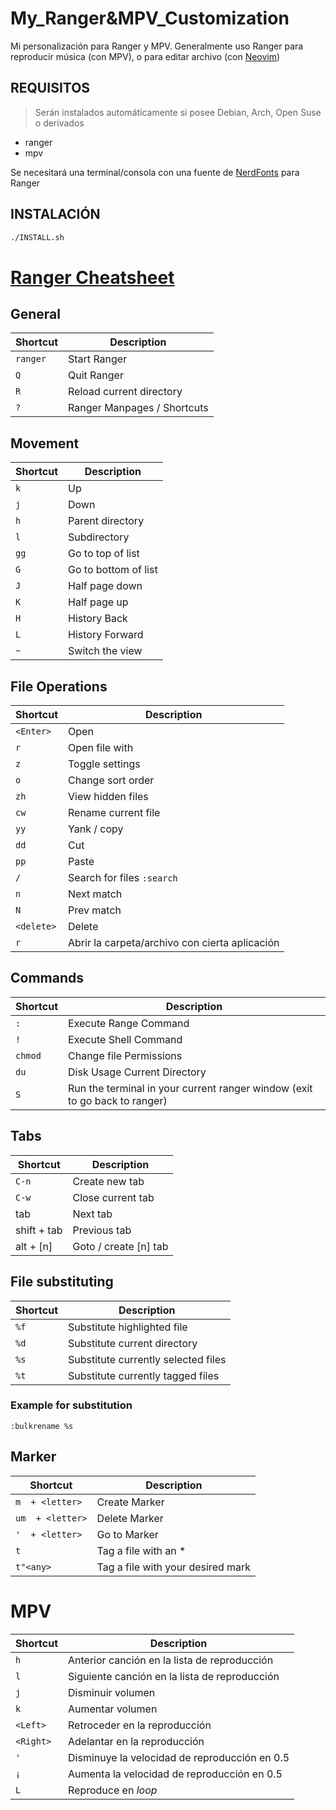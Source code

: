 # My_Ranger&MPV_Customization
Mi personalización para Ranger y MPV. Generalmente uso Ranger para reproducir música (con MPV), o para editar archivo (con [Neovim](https://github.com/Ezee1015/My_VIM_Customization))

## REQUISITOS
> Serán instalados automáticamente si posee Debian, Arch, Open Suse o derivados
- ranger
- mpv

Se necesitará una terminal/consola con una fuente de [NerdFonts](https://www.nerdfonts.com/) para Ranger

## INSTALACIÓN
```bash
./INSTALL.sh
```

# [Ranger Cheatsheet](https://gist.github.com/heroheman/aba73e47443340c35526755ef79647eb)

## General
| Shortcut | Description                 |
|----------|-----------------------------|
| `ranger` | Start Ranger                |
| `Q`      | Quit Ranger                 |
| `R`      | Reload current directory    |
| `?`      | Ranger Manpages / Shortcuts |


## Movement
| Shortcut | Description          |
|----------|----------------------|
| `k`      | Up                   |
| `j`      | Down                 |
| `h`      | Parent directory     |
| `l`      | Subdirectory         |
| `gg`     | Go to top of list    |
| `G`      | Go to bottom of list |
| `J`      | Half page down       |
| `K`      | Half page up         |
| `H`      | History Back         |
| `L`      | History Forward      |
| `~`      | Switch the view      |

## File Operations
| Shortcut   | Description                                    |
|------------|------------------------------------------------|
| `<Enter>`  | Open                                           |
| `r`        | Open file with                                 |
| `z`        | Toggle settings                                |
| `o`        | Change sort order                              |
| `zh`       | View hidden files                              |
| `cw`       | Rename current file                            |
| `yy`       | Yank / copy                                    |
| `dd`       | Cut                                            |
| `pp`       | Paste                                          |
| `/`        | Search for files `:search`                     |
| `n`        | Next match                                     |
| `N`        | Prev match                                     |
| `<delete>` | Delete                                         |
| `r`        | Abrir la carpeta/archivo con cierta aplicación |


## Commands
| Shortcut | Description                                                                |
|----------|----------------------------------------------------------------------------|
| `:`      | Execute Range Command                                                      |
| `!`      | Execute Shell Command                                                      |
| `chmod`  | Change file Permissions                                                    |
| `du`     | Disk Usage Current Directory                                               |
| `S`      | Run the terminal in your current ranger window (exit to go back to ranger) |

## Tabs
| Shortcut    | Description           |
|-------------|-----------------------|
| `C-n`       | Create new tab        |
| `C-w`       | Close current tab     |
| tab         | Next tab              |
| shift + tab | Previous tab          |
| alt + [n]   | Goto / create [n] tab |

## File substituting
| Shortcut | Description                         |
|----------|-------------------------------------|
| `%f`     | Substitute highlighted file         |
| `%d`     | Substitute current directory        |
| `%s`     | Substitute currently selected files |
| `%t`     | Substitute currently tagged files   |

### Example for substitution
`:bulkrename %s`

## Marker
| Shortcut         | Description                       |
|------------------|-----------------------------------|
| `m  + <letter>`  | Create Marker                     |
| `um  + <letter>` | Delete Marker                     |
| `'  + <letter>`  | Go to Marker                      |
| `t`              | Tag a file with an *              |
| `t"<any>`        | Tag a file with your desired mark |

# MPV

| Shortcut  | Description                                   |
|-----------|-----------------------------------------------|
| `h`       | Anterior canción en la lista de reproducción  |
| `l`       | Siguiente canción en la lista de reproducción |
| `j`       | Disminuir volumen                             |
| `k`       | Aumentar volumen                              |
| `<Left>`  | Retroceder en la reproducción                 |
| `<Right>` | Adelantar en la reproducción                  |
| `'`       | Disminuye la velocidad de reproducción en 0.5 |
| `¡`       | Aumenta la velocidad de reproducción en 0.5   |
| `L`       | Reproduce en *loop*                           |
